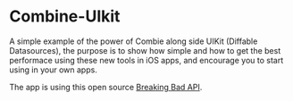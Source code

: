 # Combine-UIkit
A simple example of the power of Combie along side UIKit (Diffable Datasources), the purpose is to show how simple and how to get the best performace using these new tools in iOS apps, and encourage you to start using in your own apps.

The app is using this open source [Breaking Bad API](https://breakingbadapi.com/documentation).


